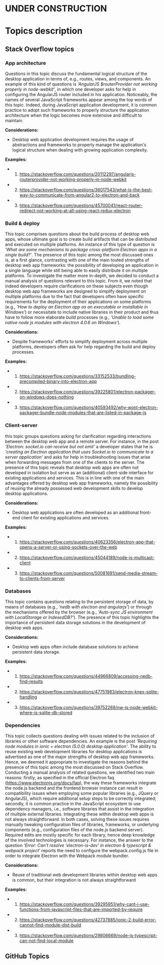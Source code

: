 # UNDER CONSTRUCTION

# Topics description

## Stack Overflow topics

### App architecture

Questions in this topic discuss the fundamental logical structure of the desktop application in terms of, e.g., routes, views, and components. An example of this kind of questions is *'AngularJS $routerProvider not working properly in node-webkit'*, in which one developer asks for help in configuring the AngularJS router included in his application. Noticeably, the names of several JavaScript frameworks appear among the top words of this topic. Indeed, during JavaScript application development, it is common practice to adopt such frameworks to properly structure the application architecture when the logic becomes more extensive and difficult to maintain.

**Considerations:**
  * Desktop web application development requires the usage of abstractions and frameworks to properly manage the application's logical structure when dealing with growing application complexity.

**Examples:**
  * 1) https://stackoverflow.com/questions/20112297/angularjs-routerprovider-not-working-properly-in-node-webkit
  * 2) https://stackoverflow.com/questions/36017543/what-is-the-best-way-to-communicate-from-angular2-to-electron-and-back
  * 3) https://stackoverflow.com/questions/45700041/react-router-redirect-not-working-at-all-using-react-redux-electron


### Build & deploy

This topic comprises questions about the build process of desktop web apps, whose ultimate goal is to create build artifacts that can be distributed and executed on multiple platforms. An instance of this type of question is *'What are some mechanisms to package cross-platform Electron apps in a single build?'*. The presence of this topic among the most discussed ones is, at a first glance, contrasting with one of the main touted strengths of desktop web app frameworks: the possibility of developing an application in a single language while still being able to easily distribute it on multiple platforms. To investigate the matter more in-depth, we decided to conduct a manual analysis of questions relevant to this topic. From it, we noted that indeed developers require clarifications on these subjects even though desktop web app frameworks are designed to simplify deployment on multiple platforms due to the fact that developers often have specific requirements for the deployment of their applications on some platforms (e.g., *'How to deploy an Electron app as an executable or installable in Windows'*) or necessitate to include native libraries in their product and thus have to follow more elaborate build processes (e.g., *'Unable to load some native node js modules with electron 4.0.6 on Windows'*). 

**Considerations:**
  * Despite frameworks' efforts to simplify deployment across multiple platforms, developers often ask for help regarding the build and deploy processes.
	
 **Examples:**
  * 1) https://stackoverflow.com/questions/33152533/bundling-precompiled-binary-into-electron-app
  * 2) https://stackoverflow.com/questions/39225801/electron-packager-on-windows-does-nothing
  * 3) https://stackoverflow.com/questions/40593492/why-wont-electron-packager-bundle-node-modules-that-are-listed-in-package-js

### Client-server

this topic groups questions asking for clarification regarding interactions between the desktop web app and a remote server. For instance, in the post *'Electron: socket.io can receive but not emit'* a developer states that he is *'creating an Electron application that uses Socket.io to communicate to a server application'* and asks for help in troubleshooting issues that arise when forwarding messages from one of the clients to the server. The presence of this topic reveals that desktop web apps are often not developed in isolation but serve as an (additional) client-side interface for existing applications and services. This is in line with one of the main advantages offered by desktop web app frameworks, namely the possibility of reusing the already possessed web development skills to develop desktop applications. 

**Considerations:**
 * Desktop web applications are often developed as an additional front-end client for existing applications and services.

**Examples:**
  * 1) https://stackoverflow.com/questions/40623356/electron-app-that-opens-a-server-or-using-sockets-over-the-web
  * 2) https://stackoverflow.com/questions/45044189/node-js-multicast-client
  * 3) https://stackoverflow.com/questions/50081691/send-media-stream-to-clients-from-server
  
### Databases  
  
This topic contains questions relating to the persistent storage of data, by means of databases (e.g., *'nedb with electron and angularjs'*) or through the mechanisms offered by the browser (e.g., *'Auto-sync JS environment with LocalStorage or IndexedDB?'*). The presence of this topic highlights the importance of persistent data storage solutions in the development of desktop web apps.
  
**Considerations:**
  * Desktop web apps often include database solutions to achieve persistent data storage. 

**Examples:**
  * 1) https://stackoverflow.com/questions/44966809/accessing-nedb-find-results
  * 2) https://stackoverflow.com/questions/47751983/electron-knex-sqlite-handling
  * 3) https://stackoverflow.com/questions/39752269/nw-js-node-webkit-where-is-sqlite-db-stored
  
### Dependencies
  
This topic collects questions dealing with issues related to the inclusion of libraries or other software dependencies. An example is the post *'Requiring node modules in ionic + electron (5.0.0) desktop application'*. The ability to reuse existing web development libraries for desktop applications is advertised as one of the major strengths of desktop web app frameworks. Hence, we deemed it appropriate to investigate the reasons behind the presence of this topic among the most discussed on Stack Overflow. Conducting a manual analysis of related questions, we identified two main reasons: firstly, as specified in the official Electron faq (https://www.electronjs.org/docs/faq), the way these frameworks integrate the node.js backend and the frontend browser instance can result in compatibility issues when employing some popular libraries (e.g., JQuery or AngularJS), which require additional setup steps to be correctly integrated; secondly, it is common practice in the JavaScript ecosystem to use dependency managers, i.e., software libraries that assist in the integration of multiple external libraries. Integrating these within desktop web apps is not always straightforward. In both cases, solving these issues requires manually tweaking configuration files of libraries, frameworks, or underlying components (e.g., configuration files of the node.js backend server). Required edits are mostly specific for each library, hence deep knowledge of the involved technologies is necessary. For instance, the answer to the question *'Error: Can't resolve 'electron-is-dev' in electron & typescript & webpack project*' reports the need to configure the webpack.config.js file in order to integrate Electron with the Webpack module bundler. 

**Considerations:**
  * Reuse of traditional web development libraries within desktop web apps is common, but their integration is not always straightforward

**Examples:**
  * 1) https://stackoverflow.com/questions/39295951/why-cant-i-use-functions-from-javascript-files-that-are-imported-by-require
  * 2) https://stackoverflow.com/questions/42737885/ionic-2-build-error-cannot-find-module-dist-build
  * 3) https://stackoverflow.com/questions/29806669/node-js-typescript-can-not-find-local-module


## GitHub Topics

